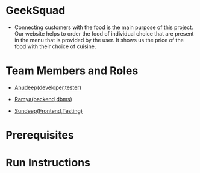 # GeekSquad

* Connecting customers with the food is the main purpose of this project. Our website helps to order the
  food of individual choice that are present in the menu that is provided by the user. It shows us the price of the
  food with their choice of cuisine.

# Team Members and Roles

* <a href="https://github.com/anudeepamara/CIS641-HW2-AnudeepAmara.git" target="_blank">Anudeep(developer,tester)</a>

* <a href="https://github.com/ramya5588/CIS641-HW2-Ramyanavuluri.git" target="_blank">Ramya(backend,dbms)</a>

* <a href="https://github.com/Sundeepgantyada09/CIS641-HW2-SundeepGantyada.git" target="_blank">Sundeep(Frontend,Testing)</a>

# Prerequisites

# Run Instructions